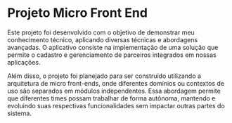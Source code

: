 # Projeto Micro Front End

Este projeto foi desenvolvido com o objetivo de demonstrar meu conhecimento técnico, aplicando diversas técnicas e abordagens avançadas. O aplicativo consiste na implementação de uma solução que permite o cadastro e gerenciamento de parceiros integrados em nossas aplicações.

Além disso, o projeto foi planejado para ser construído utilizando a arquitetura de micro front-ends, onde diferentes domínios ou contextos de uso são separados em módulos independentes. Essa abordagem permite que diferentes times possam trabalhar de forma autônoma, mantendo e evoluindo suas respectivas funcionalidades sem impactar outras partes do sistema.
